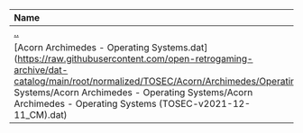 |Name|Size|
|:---|---:|
|[..](../index.html)|DIR|
|[Acorn Archimedes - Operating Systems.dat](https://raw.githubusercontent.com/open-retrogaming-archive/dat-catalog/main/root/normalized/TOSEC/Acorn/Archimedes/Operating Systems/Acorn Archimedes - Operating Systems/Acorn Archimedes - Operating Systems (TOSEC-v2021-12-11_CM).dat)|881|
